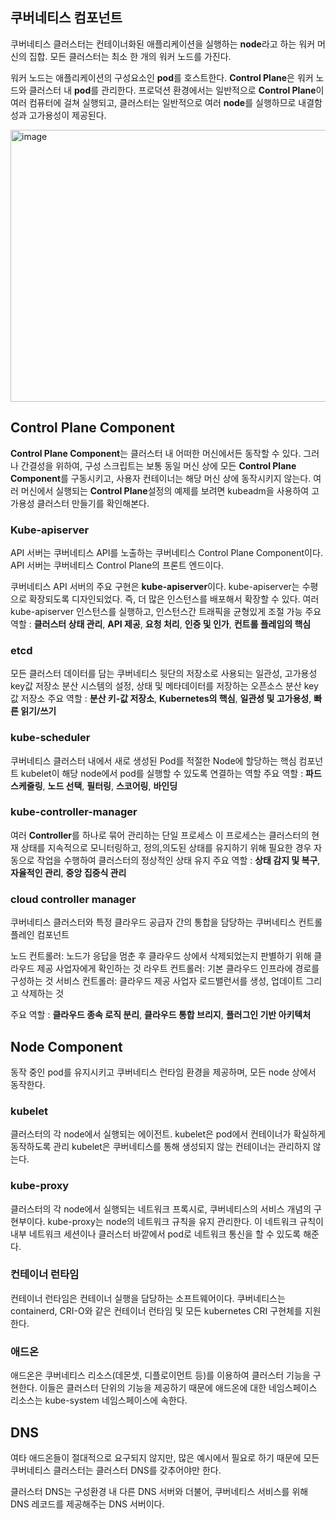 ## 쿠버네티스 컴포넌트 
쿠버네티스 클러스터는 컨테이너화된 애플리케이션을 실행하는 **node**라고 하는 워커 머신의 집합. 모든 클러스터는 최소 한 개의 워커 노드를 가진다.

워커 노드는 애플리케이션의 구성요소인 **pod**를 호스트한다. **Control Plane**은 워커 노드와 클러스터 내 **pod**를 관리한다. 
프로덕션 환경에서는 일반적으로 **Control Plane**이 여러 컴퓨터에 걸쳐 실행되고, 클러스터는 일반적으로 여러 **node**를 실행하므로 내결함성과 고가용성이 제공된다.

<img width="928" height="435" alt="image" src="https://github.com/user-attachments/assets/c5ccd4b9-689f-4d57-a918-ec8cd6a4268f" />

## Control Plane Component
**Control Plane Component**는 클러스터 내 어떠한 머신에서든 동작할 수 있다. 그러나 간결성을 위하여, 구성 스크립트는 보통 동일 머신 상에 모든 **Control Plane Component**를 구동시키고, 사용자 컨테이너는 해당 머신 상에 동작시키지 않는다.
여러 머신에서 실행되는 **Control Plane**설정의 예제를 보려면 kubeadm을 사용하여 고가용성 클러스터 만들기를 확인해본다.

### Kube-apiserver
API 서버는 쿠버네티스 API를 노출하는 쿠버네티스 Control Plane Component이다. 
API 서버는 쿠버네티스 Control Plane의 프론트 엔드이다. 

쿠버네티스 API 서버의 주요 구현은 **kube-apiserver**이다. kube-apiserver는 수평으로 확장되도록 디자인되었다.
즉, 더 많은 인스턴스를 배포해서 확장할 수 있다. 
여러 kube-apiserver 인스턴스를 실행하고, 인스턴스간 트래픽을 균형있게 조절 가능
주요 역할 : **클러스터 상태 관리**, **API 제공**, **요청 처리**, **인증 및 인가**, **컨트롤 플레임의 핵심**

### etcd
모든 클러스터 데이터를 담는 쿠버네티스 뒷단의 저장소로 사용되는 일관성, 고가용성 key값 저장소
분산 시스템의 설정, 상태 및 메타데이터를 저장하는 오픈소스 분산 key값 저장소
주요 역할 : **분산 키-값 저장소**, **Kubernetes의 핵심**, **일관성 및 고가용성**, **빠른 읽기/쓰기**

### kube-scheduler
쿠버네티스 클러스터 내에서 새로 생성된 Pod를 적절한 Node에 할당하는 핵심 컴포넌트
kubelet이 해당 node에서 pod를 실행할 수 있도록 연결하는 역할 
주요 역할 : **파드 스케줄링**, **노드 선택**, **필터링**, **스코어링**, **바인딩**

### kube-controller-manager
여러 **Controller**를 하나로 묶어 관리하는 단일 프로세스
이 프로세스는 클러스터의 현재 상태를 지속적으로 모니터링하고, 정의,의도된 상태를 유지하기 위해 필요한 경우 자동으로 작업을 수행하여 클러스터의 정상적인 상태 유지
주요 역할 : **상태 감지 및 복구**, **자율적인 관리**, **중앙 집중식 관리**

### cloud controller manager
쿠버네티스 클러스터와 특정 클라우드 공급자 간의 통합을 담당하는 쿠버네티스 컨트롤 플레인 컴포넌트

노드 컨트롤러: 노드가 응답을 멈춘 후 클라우드 상에서 삭제되었는지 판별하기 위해 클라우드 제공 사업자에게 확인하는 것
라우트 컨트롤러: 기본 클라우드 인프라에 경로를 구성하는 것
서비스 컨트롤러: 클라우드 제공 사업자 로드밸런서를 생성, 업데이트 그리고 삭제하는 것

주요 역할 : **클라우드 종속 로직 분리**, **클라우드 통합 브리지**, **플러그인 기반 아키텍처**

## Node Component
동작 중인 pod를 유지시키고 쿠버네티스 런타임 환경을 제공하며, 모든 node 상에서 동작한다.

### kubelet
클러스터의 각 node에서 실행되는 에이전트. kubelet은 pod에서 컨테이너가 확실하게 동작하도록 관리
kubelet은 쿠버네티스를 통해 생성되지 않는 컨테이너는 관리하지 않는다.

### kube-proxy
클러스터의 각 node에서 실행되는 네트워크 프록시로, 쿠버네티스의 서비스 개념의 구현부이다.
kube-proxy는 node의 네트워크 규칙을 유지 관리한다. 
이 네트워크 규칙이 내부 네트워크 세션이나 클러스터 바깥에서 pod로 네트워크 통신을 할 수 있도록 해준다.

### 컨테이너 런타임
컨테이너 런타임은 컨테이너 실행을 담당하는 소프트웨어이다.
쿠버네티스는 containerd, CRI-O와 같은 컨테이너 런타임 및 모든 kubernetes CRI 구현체를 지원한다.

### 애드온 
애드온은 쿠버네티스 리소스(데몬셋, 디플로이먼트 등)를 이용하여 클러스터 기능을 구현한다. 이들은 클러스터 단위의 기능을 제공하기 때문에 애드온에 대한 네임스페이스 리소스는 kube-system 네임스페이스에 속한다.

## DNS
여타 애드온들이 절대적으로 요구되지 않지만, 많은 예시에서 필요로 하기 때문에 모든 쿠버네티스 클러스터는 클러스터 DNS를 갖추어야만 한다.

클러스터 DNS는 구성환경 내 다른 DNS 서버와 더불어, 쿠버네티스 서비스를 위해 DNS 레코드를 제공해주는 DNS 서버이다.

